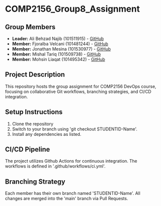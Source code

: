 # COMP2156_Group8_Assignment

## Group Members
- **Leader:** Ali Behzad Najib (101511915) - [GitHub](https://github.com/AliBehzadNajib)
- **Member:** Fjoralba Velcani (101481244) - [GitHub](https://github.com/Fjoralba24)
- **Member:** Jonathan Mesina (101530977) - [GitHub](https://github.com/jmesina38)
- **Member:** Mishal Tariq (101509738) - [GitHub](https://github.com/tariqmis)
- **Member:** Mohsin Liaqat (101495342) - [GitHub](https://github.com/Mohsin259/skills-introduction-to-github)
## Project Description
This repository hosts the group assignment for COMP2156 DevOps course, focusing on collaborative
Git workflows, branching strategies, and CI/CD integration.

## Setup Instructions
1. Clone the repository
2. Switch to your branch using 'git checkout STUDENTID-Name'.
3. Install any dependencies as listed.

## CI/CD Pipeline
The project utilizes Github Actions for continuous integration. The workflows is defined
in '.github/workflows/ci.yml'.

## Branching Strategy
Each member has their own branch named 'STUDENTID-Name'. All changes are
merged into the 'main' branch via Pull Requests.
